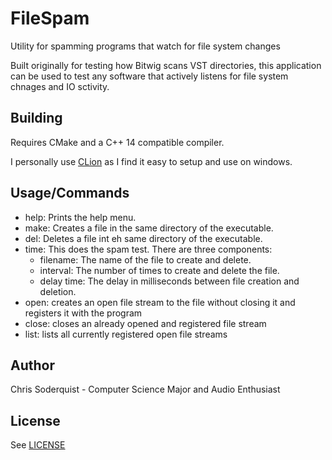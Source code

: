 # FileSpam
Utility for spamming programs that watch for file system changes

Built originally for testing how Bitwig scans VST directories, this application can be used to test any software that actively listens for file system chnages and IO sctivity.

## Building
Requires CMake and a C++ 14 compatible compiler.

I personally use [CLion](https://www.jetbrains.com/clion/) as I find it easy to setup and use on windows.

## Usage/Commands
 - help: Prints the help menu.
 - make: Creates a file in the same directory of the executable.
 - del:  Deletes a file int eh same directory of the executable.
 - time: This does the spam test. There are three components:
   - filename: The name of the file to create and delete.
   - interval: The number of times to create and delete the file.
   - delay time: The delay in milliseconds between file creation and deletion.
 - open: creates an open file stream to the file without closing it and registers it with the program
 - close: closes an already opened and registered file stream
 - list: lists all currently registered open file streams

## Author
Chris Soderquist - Computer Science Major and Audio Enthusiast

## License
See [LICENSE](./LICENSE)